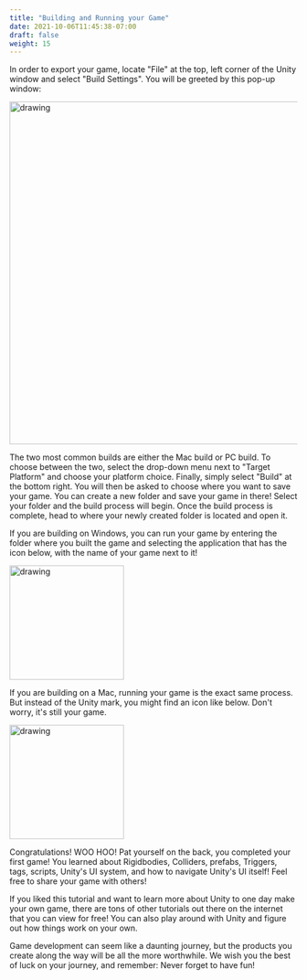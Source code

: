 ```yaml
---
title: "Building and Running your Game"
date: 2021-10-06T11:45:38-07:00
draft: false
weight: 15
---
```


In order to export your game, locate "File" at the top, left corner of the Unity window and select "Build Settings". You will be greeted by this pop-up window:

<img src="../img/14_build_settings.png" alt="drawing" width="600"/>

The two most common builds are either the Mac build or PC build. To choose between the two, select the drop-down menu next to "Target Platform" and choose your platform choice. Finally, simply select "Build" at the bottom right. You will then be asked to choose where you want to save your game. You can create a new folder and save your game in there! Select your folder and the build process will begin. Once the build process is complete, head to where your newly created folder is located and open it.

If you are building on Windows, you can run your game by entering the folder where you built the game and selecting the application that has the icon below, with the name of your game next to it!

<img src="../img/14_windows_build.png" alt="drawing" width="200"/>

If you are building on a Mac, running your game is the exact same process. But instead of the Unity mark, you might find an icon like below. Don't worry, it's still your game.

<img src="../img/14_mac_build.png" alt="drawing" width="200"/>

Congratulations! WOO HOO! Pat yourself on the back, you completed your first game! You learned about Rigidbodies, Colliders, prefabs, Triggers, tags, scripts, Unity's UI system, and how to navigate Unity's UI itself! Feel free to share your game with others!

If you liked this tutorial and want to learn more about Unity to one day make your own game, there are tons of other tutorials out there on the internet that you can view for free! You can also play around with Unity and figure out how things work on your own.

Game development can seem like a daunting journey, but the products you create along the way will be all the more worthwhile. We wish you the best of luck on your journey, and remember: Never forget to have fun!
